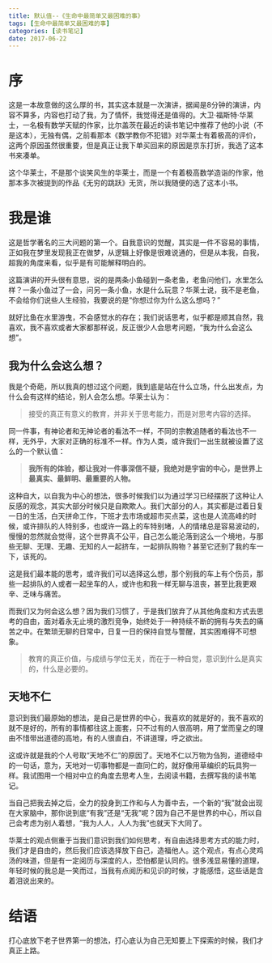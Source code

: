 ```yaml
---
title: 默认值--《生命中最简单又最困难的事》
tags: [生命中最简单又最困难的事]
categories: [读书笔记]
date: 2017-06-22
---
```


# 序
这是一本故意做的这么厚的书，其实这本就是一次演讲，据闻是8分钟的演讲，内容不算多，内容也打动了我，为了情怀，我觉得还是值得的。大卫·福斯特·华莱士，一名极有数学天赋的作家，比尔盖茨在最近的读书笔记中推荐了他的小说（不是这本），无独有偶，之前看那本《数学教你不犯错》对华莱士有着极高的评价，这两个原因虽然很重要，但是真正让我下单买回来的原因是京东打折，我选了这本书来凑单。

这个华莱士，不是那个谈笑风生的华莱士，而是一个有着极高数学造诣的作家，他那本多次被提到的作品《无穷的跳跃》无货，所以我随便的选了这本小书。
<!-- more -->
# 我是谁
这是哲学著名的三大问题的第一个。自我意识的觉醒，其实是一件不容易的事情，正如我在梦里发现我正在做梦，从逻辑上好像是很难说通的，但是从本我，自我，超我的角度来看，似乎是有可能解释明白的。

这篇演讲的开头很有意思，说的是两条小鱼碰到一条老鱼，老鱼问他们，水里怎么样？一条小鱼过了一会，问另一条小鱼，水是什么玩意？华莱士说，我不是老鱼，不会给你们说些人生经验，我要说的是“你想过你为什么这么想吗？”

就好比鱼在水里游曳，不会感觉水的存在；我们说话思考，似乎都是顺其自然，我喜欢，我不喜欢或者大家都那样说，反正很少人会思考问题，“我为什么会这么想”。

## 我为什么会这么想？
我是个奇葩，所以我真的想过这个问题，我到底是站在什么立场，什么出发点，为什么会有这样的结论，别人会怎么想。华莱士认为：
> 接受的真正有意义的教育，并非关于思考能力，而是对思考内容的选择。

同一件事，有神论者和无神论者的看法不一样，不同的宗教追随者的看法也不一样，无外乎，大家对正确的标准不一样。作为人类，或许我们一出生就被设置了这么的一个默认值：
> **我所有的体验，都让我对一件事深信不疑，我绝对是宇宙的中心，是世界上最真实、最鲜明、最重要的人物。**

这种自大，以自我为中心的想法，很多时候我们以为通过学习已经摆脱了这种让人反感的观念，其实大部分时候只是自欺欺人。我们大部分的人，其实都是过着日复一日的生活，白天拼命工作，下班才去市场或超市买点菜，这也是人流高峰的时候，或许排队的人特别多，也或许一路上的车特别堵，人的情绪总是容易波动的，慢慢的忽然就会觉得，这个世界真不公平，自己怎么能沦落到这么一个境地，与那些无聊、无理、无趣、无知的人一起挤车，一起排队购物？甚至它还别了我的车一下，该死的。

这是我们最本能的思考，或许我们可以选择这么想，那个别我的车上有个伤员，那些一起排队的人或者一起坐车的人，或许也和我一样无聊与沮丧，甚至比我更艰辛、乏味与痛苦。

而我们又为何会这么想？因为我们习惯了，于是我们放弃了从其他角度和方式去思考的自由，面对着永无止境的激烈竞争，始终处于一种持续不断的拥有与失去的痛苦之中。在繁琐无聊的日常中，日复一日的保持自觉与警醒，其实困难得不可想象。
> 教育的真正价值，与成绩与学位无关，而在于一种自觉，意识到什么是真实的，什么是必要的。

## 天地不仁
意识到我们最原始的想法，是自己是世界的中心，我喜欢的就是好的，我不喜欢的就不是好的，所有的事情都往这上面套，只不过有的人很高明，用了堂而皇之的理由不惜带出道德的高地，有的人很直白，不讲道理，呼之欲出。

这或许就是我的个人号取“天地不仁”的原因了。天地不仁以万物为刍狗，道德经中的一句话，意为，天地对一切事物都是一直同仁的，就好像用草编织的玩具狗一样。我试图用一个相对中立的角度去思考人生，去阅读书籍，去撰写我的读书笔记。

当自己把我去掉之后，全力的投身到工作和与人为善中去，一个新的“我”就会出现在大家脑中，那你说到底“有我”还是“无我”呢？因为自己不是世界的中心，所以自己会考虑为别人着想，“我为人人，人人为我”也就天下大同了。

华莱士的观点侧重于当我们意识到我们如何思考，有自由选择思考方式的能力时，我们才是自由的，然后我们应该选择放下自己，造福他人。这个观点，有点心灵鸡汤的味道，但是有一定阅历与深度的人，恐怕都是认同的。很多浅显易懂的道理，年轻时候的我总是一笑而过，当我有点阅历和见识的时候，才能感悟，这些话是含着泪说出来的。

# 结语
打心底放下老子世界第一的想法，打心底认为自己无知要上下探索的时候，我们才真正上路。
